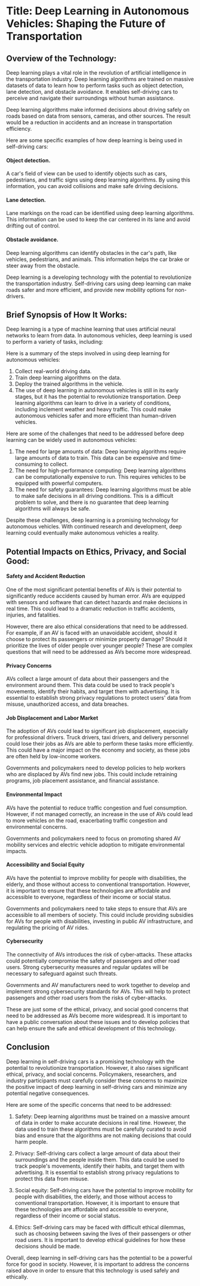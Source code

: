 # Title: Deep Learning in Autonomous Vehicles: Shaping the Future of Transportation

## Overview of the Technology:

Deep learning plays a vital role in the revolution of artificial intelligence in the transportation industry. Deep learning algorithms are trained on massive datasets of data to learn how to perform tasks such as object detection, lane detection, and obstacle avoidance. It enables self-driving cars to perceive and navigate their surroundings without human assistance.

Deep learning algorithms make informed decisions about driving safely on roads based on data from sensors, cameras, and other sources. The result would be a reduction in accidents and an increase in transportation efficiency.

Here are some specific examples of how deep learning is being used in self-driving cars:

#### Object detection.

A car's field of view can be used to identify objects such as cars, pedestrians, and traffic signs using deep learning algorithms. By using this information, you can avoid collisions and make safe driving decisions.

#### Lane detection.

Lane markings on the road can be identified using deep learning algorithms. This information can be used to keep the car centered in its lane and avoid drifting out of control.

#### Obstacle avoidance.

Deep learning algorithms can identify obstacles in the car's path, like vehicles, pedestrians, and animals. This information helps the car brake or steer away from the obstacle.

Deep learning is a developing technology with the potential to revolutionize the transportation industry. Self-driving cars using deep learning can make roads safer and more efficient, and provide new mobility options for non-drivers.

## Brief Synopsis of How It Works:

Deep learning is a type of machine learning that uses artificial neural networks to learn from data. In autonomous vehicles, deep learning is used to perform a variety of tasks, including:

Here is a summary of the steps involved in using deep learning for autonomous vehicles:

1. Collect real-world driving data.
2. Train deep learning algorithms on the data.
3. Deploy the trained algorithms in the vehicle.
4. The use of deep learning in autonomous vehicles is still in its early stages, but it has the potential to revolutionize transportation. Deep learning algorithms can learn to drive in a variety of conditions, including inclement weather and heavy traffic. This could make autonomous vehicles safer and more efficient than human-driven vehicles.

Here are some of the challenges that need to be addressed before deep learning can be widely used in autonomous vehicles:

1. The need for large amounts of data: Deep learning algorithms require large amounts of data to train. This data can be expensive and time-consuming to collect.
2. The need for high-performance computing: Deep learning algorithms can be computationally expensive to run. This requires vehicles to be equipped with powerful computers.
3. The need for safety guarantees: Deep learning algorithms must be able to make safe decisions in all driving conditions. This is a difficult problem to solve, and there is no guarantee that deep learning algorithms will always be safe.

Despite these challenges, deep learning is a promising technology for autonomous vehicles. With continued research and development, deep learning could eventually make autonomous vehicles a reality.

## Potential Impacts on Ethics, Privacy, and Social Good:

#### Safety and Accident Reduction

One of the most significant potential benefits of AVs is their potential to significantly reduce accidents caused by human error. AVs are equipped with sensors and software that can detect hazards and make decisions in real time. This could lead to a dramatic reduction in traffic accidents, injuries, and fatalities.

However, there are also ethical considerations that need to be addressed. For example, if an AV is faced with an unavoidable accident, should it choose to protect its passengers or minimize property damage? Should it prioritize the lives of older people over younger people? These are complex questions that will need to be addressed as AVs become more widespread.

#### Privacy Concerns

AVs collect a large amount of data about their passengers and the environment around them. This data could be used to track people's movements, identify their habits, and target them with advertising. It is essential to establish strong privacy regulations to protect users' data from misuse, unauthorized access, and data breaches.

#### Job Displacement and Labor Market

The adoption of AVs could lead to significant job displacement, especially for professional drivers. Truck drivers, taxi drivers, and delivery personnel could lose their jobs as AVs are able to perform these tasks more efficiently. This could have a major impact on the economy and society, as these jobs are often held by low-income workers.

Governments and policymakers need to develop policies to help workers who are displaced by AVs find new jobs. This could include retraining programs, job placement assistance, and financial assistance.

#### Environmental Impact

AVs have the potential to reduce traffic congestion and fuel consumption. However, if not managed correctly, an increase in the use of AVs could lead to more vehicles on the road, exacerbating traffic congestion and environmental concerns.

Governments and policymakers need to focus on promoting shared AV mobility services and electric vehicle adoption to mitigate environmental impacts.

#### Accessibility and Social Equity

AVs have the potential to improve mobility for people with disabilities, the elderly, and those without access to conventional transportation. However, it is important to ensure that these technologies are affordable and accessible to everyone, regardless of their income or social status.

Governments and policymakers need to take steps to ensure that AVs are accessible to all members of society. This could include providing subsidies for AVs for people with disabilities, investing in public AV infrastructure, and regulating the pricing of AV rides.

#### Cybersecurity

The connectivity of AVs introduces the risk of cyber-attacks. These attacks could potentially compromise the safety of passengers and other road users. Strong cybersecurity measures and regular updates will be necessary to safeguard against such threats.

Governments and AV manufacturers need to work together to develop and implement strong cybersecurity standards for AVs. This will help to protect passengers and other road users from the risks of cyber-attacks.

These are just some of the ethical, privacy, and social good concerns that need to be addressed as AVs become more widespread. It is important to have a public conversation about these issues and to develop policies that can help ensure the safe and ethical development of this technology.

## Conclusion

Deep learning in self-driving cars is a promising technology with the potential to revolutionize transportation. However, it also raises significant ethical, privacy, and social concerns. Policymakers, researchers, and industry participants must carefully consider these concerns to maximize the positive impact of deep learning in self-driving cars and minimize any potential negative consequences.

Here are some of the specific concerns that need to be addressed:

1. Safety: Deep learning algorithms must be trained on a massive amount of data in order to make accurate decisions in real time. However, the data used to train these algorithms must be carefully curated to avoid bias and ensure that the algorithms are not making decisions that could harm people.

2. Privacy: Self-driving cars collect a large amount of data about their surroundings and the people inside them. This data could be used to track people's movements, identify their habits, and target them with advertising. It is essential to establish strong privacy regulations to protect this data from misuse.

3. Social equity: Self-driving cars have the potential to improve mobility for people with disabilities, the elderly, and those without access to conventional transportation. However, it is important to ensure that these technologies are affordable and accessible to everyone, regardless of their income or social status.

4. Ethics: Self-driving cars may be faced with difficult ethical dilemmas, such as choosing between saving the lives of their passengers or other road users. It is important to develop ethical guidelines for how these decisions should be made.

Overall, deep learning in self-driving cars has the potential to be a powerful force for good in society. However, it is important to address the concerns raised above in order to ensure that this technology is used safely and ethically.
